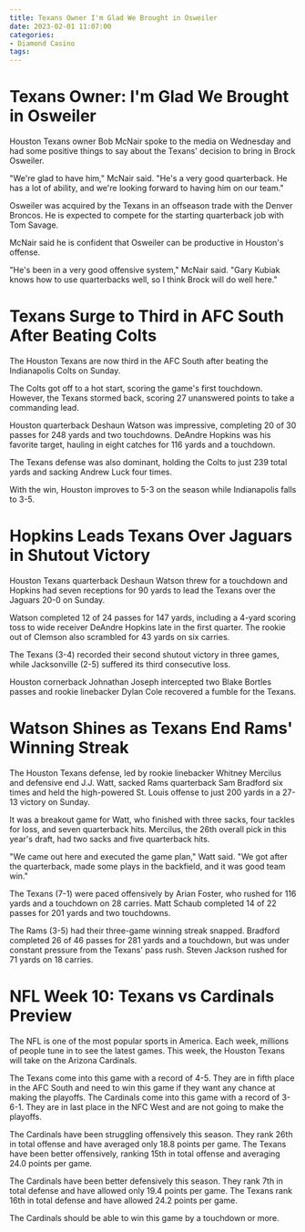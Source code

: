 ```yaml
---
title: Texans Owner I'm Glad We Brought in Osweiler
date: 2023-02-01 11:07:00
categories:
- Diamond Casino
tags:
---
```



#  Texans Owner: I'm Glad We Brought in Osweiler

Houston Texans owner Bob McNair spoke to the media on Wednesday and had some positive things to say about the Texans' decision to bring in Brock Osweiler.

"We're glad to have him," McNair said. "He's a very good quarterback. He has a lot of ability, and we're looking forward to having him on our team."

Osweiler was acquired by the Texans in an offseason trade with the Denver Broncos. He is expected to compete for the starting quarterback job with Tom Savage.

McNair said he is confident that Osweiler can be productive in Houston's offense.

"He's been in a very good offensive system," McNair said. "Gary Kubiak knows how to use quarterbacks well, so I think Brock will do well here."

#  Texans Surge to Third in AFC South After Beating Colts

The Houston Texans are now third in the AFC South after beating the Indianapolis Colts on Sunday.

The Colts got off to a hot start, scoring the game's first touchdown. However, the Texans stormed back, scoring 27 unanswered points to take a commanding lead.

Houston quarterback Deshaun Watson was impressive, completing 20 of 30 passes for 248 yards and two touchdowns. DeAndre Hopkins was his favorite target, hauling in eight catches for 116 yards and a touchdown.

The Texans defense was also dominant, holding the Colts to just 239 total yards and sacking Andrew Luck four times.

With the win, Houston improves to 5-3 on the season while Indianapolis falls to 3-5.

#  Hopkins Leads Texans Over Jaguars in Shutout Victory

Houston Texans quarterback Deshaun Watson threw for a touchdown and Hopkins had seven receptions for 90 yards to lead the Texans over the Jaguars 20-0 on Sunday.

Watson completed 12 of 24 passes for 147 yards, including a 4-yard scoring toss to wide receiver DeAndre Hopkins late in the first quarter. The rookie out of Clemson also scrambled for 43 yards on six carries.

The Texans (3-4) recorded their second shutout victory in three games, while Jacksonville (2-5) suffered its third consecutive loss.

Houston cornerback Johnathan Joseph intercepted two Blake Bortles passes and rookie linebacker Dylan Cole recovered a fumble for the Texans.

#  Watson Shines as Texans End Rams' Winning Streak

The Houston Texans defense, led by rookie linebacker Whitney Mercilus and defensive end J.J. Watt, sacked Rams quarterback Sam Bradford six times and held the high-powered St. Louis offense to just 200 yards in a 27-13 victory on Sunday.

It was a breakout game for Watt, who finished with three sacks, four tackles for loss, and seven quarterback hits. Mercilus, the 26th overall pick in this year's draft, had two sacks and five quarterback hits.

"We came out here and executed the game plan," Watt said. "We got after the quarterback, made some plays in the backfield, and it was good team win."

The Texans (7-1) were paced offensively by Arian Foster, who rushed for 116 yards and a touchdown on 28 carries. Matt Schaub completed 14 of 22 passes for 201 yards and two touchdowns.

The Rams (3-5) had their three-game winning streak snapped. Bradford completed 26 of 46 passes for 281 yards and a touchdown, but was under constant pressure from the Texans' pass rush. Steven Jackson rushed for 71 yards on 18 carries.

#  NFL Week 10: Texans vs Cardinals Preview

The NFL is one of the most popular sports in America. Each week, millions of people tune in to see the latest games. This week, the Houston Texans will take on the Arizona Cardinals.

The Texans come into this game with a record of 4-5. They are in fifth place in the AFC South and need to win this game if they want any chance at making the playoffs. The Cardinals come into this game with a record of 3-6-1. They are in last place in the NFC West and are not going to make the playoffs.

The Cardinals have been struggling offensively this season. They rank 26th in total offense and have averaged only 18.8 points per game. The Texans have been better offensively, ranking 15th in total offense and averaging 24.0 points per game.

The Cardinals have been better defensively this season. They rank 7th in total defense and have allowed only 19.4 points per game. The Texans rank 16th in total defense and have allowed 24.2 points per game.

The Cardinals should be able to win this game by a touchdown or more.